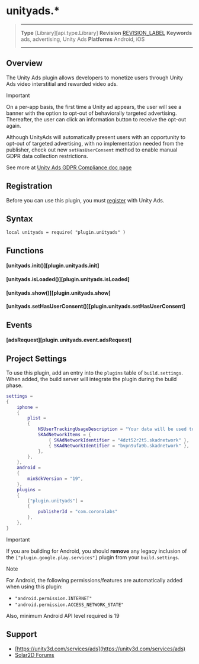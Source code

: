 # unityads.*

> --------------------- ------------------------------------------------------------------------------------------
> __Type__              [Library][api.type.Library]
> __Revision__          [REVISION_LABEL](REVISION_URL)
> __Keywords__          ads, advertising, Unity Ads
> __Platforms__			Android, iOS
> --------------------- ------------------------------------------------------------------------------------------


## Overview

The Unity Ads plugin allows developers to monetize users through Unity Ads video interstitial and rewarded video ads.

<div class="guide-notebox-imp">
<div class="notebox-title-imp">Important</div>

On a per-app basis, the first time a Unity ad appears, the user will see a banner with the option to opt-out of behaviorally targeted advertising. Thereafter, the user can click an information button to receive the opt-out again.

Although UnityAds will automatically present users with an opportunity to opt-out of targeted advertising, with no implementation needed from the publisher, check out new `setHasUserConsent` method to enable manual GDPR data collection restrictions.

See more at [Unity Ads GDPR Compliance doc page](https://unityads.unity3d.com/help/legal/gdpr)

</div>


## Registration

Before you can use this plugin, you must [register](https://unity3d.com/services/ads) with Unity&nbsp;Ads.


## Syntax

	local unityads = require( "plugin.unityads" )


## Functions

#### [unityads.init()][plugin.unityads.init]

#### [unityads.isLoaded()][plugin.unityads.isLoaded]

#### [unityads.show()][plugin.unityads.show]

#### [unityads.setHasUserConsent()][plugin.unityads.setHasUserConsent]


## Events

#### [adsRequest][plugin.unityads.event.adsRequest]


## Project Settings

To use this plugin, add an entry into the `plugins` table of `build.settings`. When added, the build server will integrate the plugin during the build phase.&nbsp;

``````lua
settings =
{
	iphone =
	{
		plist =
		{
			NSUserTrackingUsageDescription = "Your data will be used to provide you a better and personalized ad experience.",
			SKAdNetworkItems = {
				{ SKAdNetworkIdentifier = "4dzt52r2t5.skadnetwork" },
				{ SKAdNetworkIdentifier = "bvpn9ufa9b.skadnetwork" },
			},
		},
	},
	android =
	{
		minSdkVersion = "19",
	},
	plugins =
	{
		["plugin.unityads"] =
		{
			publisherId = "com.coronalabs"
		},
	},
}
``````

<div class="guide-notebox-imp">
<div class="notebox-title-imp">Important</div>

If you are building for Android, you should __remove__ any legacy inclusion of the `["plugin.google.play.services"]` plugin from your `build.settings`.

</div>

<div class="guide-notebox">
<div class="notebox-title">Note</div>

For Android, the following permissions/features are automatically added when using this plugin:

* `"android.permission.INTERNET"`
* `"android.permission.ACCESS_NETWORK_STATE"`

Also, minimum Android API level required is 19

</div>


## Support

* [https://unity3d.com/services/ads](https://unity3d.com/services/ads)
* [Solar2D Forums](https://forums.solar2d.com/c/corona/monetization-in-app-purchases-ads-etc/)
